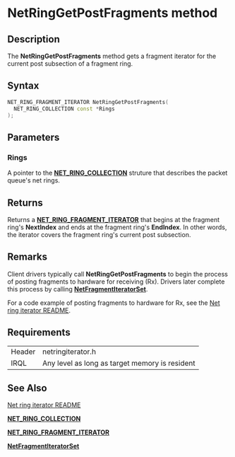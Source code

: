 # NetRingGetPostFragments method


## Description



The **NetRingGetPostFragments** method gets a fragment iterator for the current post subsection of a fragment ring.

## Syntax

```C++
NET_RING_FRAGMENT_ITERATOR NetRingGetPostFragments(
  NET_RING_COLLECTION const *Rings
);
```

## Parameters

### Rings

A pointer to the [**NET_RING_COLLECTION**](https://docs.microsoft.com/windows-hardware/drivers/ddi/ringcollection/ns-ringcollection-_net_ring_collection) struture that describes the packet queue's net rings.

## Returns

Returns a [**NET_RING_FRAGMENT_ITERATOR**](net_ring_fragment_iterator.md) that begins at the fragment ring's **NextIndex** and ends at the fragment ring's **EndIndex**. In other words, the iterator covers the fragment ring's current post subsection.

## Remarks

Client drivers typically call **NetRingGetPostFragments** to begin the process of posting fragments to hardware for receiving (Rx). Drivers later complete this process by calling [**NetFragmentIteratorSet**](netfragmentiteratorset.md).

For a code example of posting fragments to hardware for Rx, see the [Net ring iterator README](README.md).

## Requirements

| | |
| --- | --- |
| Header | netringiterator.h |
| IRQL | Any level as long as target memory is resident |

## See Also

[Net ring iterator README](README.md)

[**NET_RING_COLLECTION**](https://docs.microsoft.com/windows-hardware/drivers/ddi/ringcollection/ns-ringcollection-_net_ring_collection)

[**NET_RING_FRAGMENT_ITERATOR**](net_ring_fragment_iterator.md)

[**NetFragmentIteratorSet**](netfragmentiteratorset.md)
